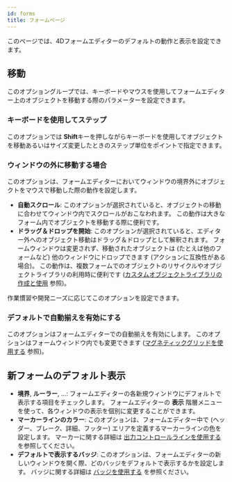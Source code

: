 ```yaml
---
id: forms
title: フォームページ
---
```


このページでは、4Dフォームエディターのデフォルトの動作と表示を設定できます。

## 移動

このオプショングループでは、キーボードやマウスを使用してフォームエディター上のオブジェクトを移動する際のパラメーターを設定できます。

### キーボードを使用してステップ

このオプションでは **Shift**キーを押しながらキーボードを使用してオブジェクトを移動あるいはサイズ変更したときのステップ単位をポイントで指定できます。

### ウィンドウの外に移動する場合

このオプションは、フォームエディターにおいてウィンドウの境界外にオブジェクトをマウスで移動した際の動作を設定します。

- **自動スクロール**: このオプションが選択されていると、オブジェクトの移動に合わせてウィンドウ内でスクロールがおこなわれます。 この動作は大きなフォーム内でオブジェクトを移動する際に便利です。
- **ドラッグ＆ドロップを開始**: このオプションが選択されていると、エディター外へのオブジェクト移動はドラッグ＆ドロップとして解釈されます。 フォームウィンドウは変更されず、移動されたオブジェクトは (たとえば他のフォームなど) 他のウィンドウにドロップできます (アクションに互換性がある場合)。 この動作は、複数フォームでのオブジェクトのリサイクルやオブジェクトライブラリの利用時に便利です ([カスタムオブジェクトライブラリの作成と使用](FormEditor/objectLibrary.md#カスタムオブジェクトライブラリの作成と使用) 参照)。

作業慣習や開発ニーズに応じてこのオプションを設定できます。

### デフォルトで自動揃えを有効にする

このオプションはフォームエディターでの自動揃えを有効にします。 このオプションはフォームウィンドウ内でも変更できます ([マグネティックグリッドを使用する](FormEditor/formEditor.md#マグネティックグリッドを使用する) 参照)。

## 新フォームのデフォルト表示

- **境界**, **ルーラー**, ...: フォームエディターの各新規ウィンドウにデフォルトで表示する項目をチェックします。 フォームエディターの **表示** 階層メニューを使って、各ウィンドウの表示を個別に変更することができます。
- **マーカーラインのカラー**: このオプションは、フォームエディター中で (ヘッダー、ブレーク、詳細、フッター) エリアを定義するマーカーラインの色を設定します。 マーカーに関する詳細は [出力コントロールラインを使用する](https://doc.4d.com/4Dv19/4D/19/Using-output-control-lines.300-5416762.ja.html) を参照してください。
- **デフォルトで表示するバッジ**: このオプションは、フォームエディターの新しいウィンドウを開く際、どのバッジをデフォルトで表示するかを設定します。 バッジに関する詳細は [バッジを使用する](FormEditor/formEditor.md#バッジを使用する) を参照ください。
